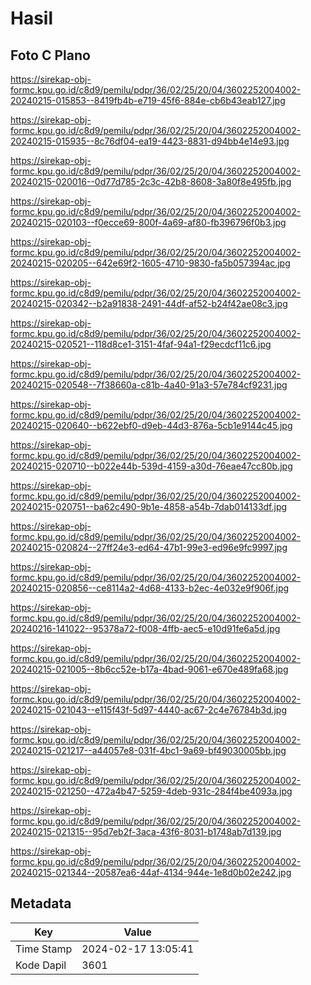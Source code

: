 # Hasil

## Foto C Plano

https://sirekap-obj-formc.kpu.go.id/c8d9/pemilu/pdpr/36/02/25/20/04/3602252004002-20240215-015853--8419fb4b-e719-45f6-884e-cb6b43eab127.jpg

https://sirekap-obj-formc.kpu.go.id/c8d9/pemilu/pdpr/36/02/25/20/04/3602252004002-20240215-015935--8c76df04-ea19-4423-8831-d94bb4e14e93.jpg

https://sirekap-obj-formc.kpu.go.id/c8d9/pemilu/pdpr/36/02/25/20/04/3602252004002-20240215-020016--0d77d785-2c3c-42b8-8608-3a80f8e495fb.jpg

https://sirekap-obj-formc.kpu.go.id/c8d9/pemilu/pdpr/36/02/25/20/04/3602252004002-20240215-020103--f0ecce69-800f-4a69-af80-fb396796f0b3.jpg

https://sirekap-obj-formc.kpu.go.id/c8d9/pemilu/pdpr/36/02/25/20/04/3602252004002-20240215-020205--642e69f2-1605-4710-9830-fa5b057394ac.jpg

https://sirekap-obj-formc.kpu.go.id/c8d9/pemilu/pdpr/36/02/25/20/04/3602252004002-20240215-020342--b2a91838-2491-44df-af52-b24f42ae08c3.jpg

https://sirekap-obj-formc.kpu.go.id/c8d9/pemilu/pdpr/36/02/25/20/04/3602252004002-20240215-020521--118d8ce1-3151-4faf-94a1-f29ecdcf11c6.jpg

https://sirekap-obj-formc.kpu.go.id/c8d9/pemilu/pdpr/36/02/25/20/04/3602252004002-20240215-020548--7f38660a-c81b-4a40-91a3-57e784cf9231.jpg

https://sirekap-obj-formc.kpu.go.id/c8d9/pemilu/pdpr/36/02/25/20/04/3602252004002-20240215-020640--b622ebf0-d9eb-44d3-876a-5cb1e9144c45.jpg

https://sirekap-obj-formc.kpu.go.id/c8d9/pemilu/pdpr/36/02/25/20/04/3602252004002-20240215-020710--b022e44b-539d-4159-a30d-76eae47cc80b.jpg

https://sirekap-obj-formc.kpu.go.id/c8d9/pemilu/pdpr/36/02/25/20/04/3602252004002-20240215-020751--ba62c490-9b1e-4858-a54b-7dab014133df.jpg

https://sirekap-obj-formc.kpu.go.id/c8d9/pemilu/pdpr/36/02/25/20/04/3602252004002-20240215-020824--27ff24e3-ed64-47b1-99e3-ed96e9fc9997.jpg

https://sirekap-obj-formc.kpu.go.id/c8d9/pemilu/pdpr/36/02/25/20/04/3602252004002-20240215-020856--ce8114a2-4d68-4133-b2ec-4e032e9f906f.jpg

https://sirekap-obj-formc.kpu.go.id/c8d9/pemilu/pdpr/36/02/25/20/04/3602252004002-20240216-141022--95378a72-f008-4ffb-aec5-e10d91fe6a5d.jpg

https://sirekap-obj-formc.kpu.go.id/c8d9/pemilu/pdpr/36/02/25/20/04/3602252004002-20240215-021005--8b6cc52e-b17a-4bad-9061-e670e489fa68.jpg

https://sirekap-obj-formc.kpu.go.id/c8d9/pemilu/pdpr/36/02/25/20/04/3602252004002-20240215-021043--e115f43f-5d97-4440-ac67-2c4e76784b3d.jpg

https://sirekap-obj-formc.kpu.go.id/c8d9/pemilu/pdpr/36/02/25/20/04/3602252004002-20240215-021217--a44057e8-031f-4bc1-9a69-bf49030005bb.jpg

https://sirekap-obj-formc.kpu.go.id/c8d9/pemilu/pdpr/36/02/25/20/04/3602252004002-20240215-021250--472a4b47-5259-4deb-931c-284f4be4093a.jpg

https://sirekap-obj-formc.kpu.go.id/c8d9/pemilu/pdpr/36/02/25/20/04/3602252004002-20240215-021315--95d7eb2f-3aca-43f6-8031-b1748ab7d139.jpg

https://sirekap-obj-formc.kpu.go.id/c8d9/pemilu/pdpr/36/02/25/20/04/3602252004002-20240215-021344--20587ea6-44af-4134-944e-1e8d0b02e242.jpg


## Metadata

| Key        | Value               |
| ---------- | ------------------- |
| Time Stamp | 2024-02-17 13:05:41 |
| Kode Dapil | 3601                |



